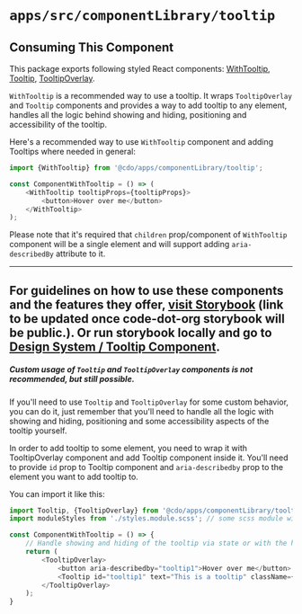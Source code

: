 # `apps/src/componentLibrary/tooltip`

## Consuming This Component

This package exports following styled React
components: [WithTooltip](./WithTooltip.tsx), [Tooltip](Tooltip.tsx), [TooltipOverlay](Tooltip.tsx).

`WithTooltip` is a recommended way to use a tooltip. It wraps `TooltipOverlay` and `Tooltip` components and provides a
way to add tooltip to any element, handles all the logic behind showing and hiding, positioning and accessibility of the
tooltip.

Here's a recommended way to use `WithTooltip` component and adding Tooltips where needed in general:

```javascript
import {WithTooltip} from '@cdo/apps/componentLibrary/tooltip';

const ComponentWithTooltip = () => (
    <WithTooltip tooltipProps={tooltipProps}>
        <button>Hover over me</button>
    </WithTooltip>
);
```

Please note that it's required that `children` prop/component of `WithTooltip` component will be a single element
and will support adding `aria-describedBy` attribute to it.

------
 For guidelines on how to use these components and the features they
offer, [visit Storybook](https://code-dot-org.github.io/dsco_)
(link to be updated once code-dot-org storybook will be public.).
Or run storybook locally and go
to [Design System / Tooltip Component](http://localhost:9001/?path=/story/designsystem-tooltip--default-tooltip).
------

##### Custom usage of `Tooltip` and `TooltipOverlay` components is not recommended, but still possible.

If you'll need to use `Tooltip` and `TooltipOverlay` for some custom behavior, you can do it, just remember that you'll
need to handle all the logic with showing and hiding, positioning and some accessibility aspects of the tooltip
yourself.

In order to add tooltip to some element, you need to wrap it with TooltipOverlay component and add Tooltip component
inside it. You'll need to provide `id` prop to Tooltip component and `aria-describedby` prop to the element
you want to add tooltip to.

You can import it like this:

```javascript
import Tooltip, {TooltipOverlay} from '@cdo/apps/componentLibrary/tooltip';
import moduleStyles from './styles.module.scss'; // some scss module with tooltip positioning styles

const ComponentWithTooltip = () => {
    // Handle showing and hiding of the tooltip via state or with the help of scss styles
    return (
        <TooltipOverlay>
            <button aria-describedby="tooltip1">Hover over me</button>
            <Tooltip id="tooltip1" text="This is a tooltip" className={moduleStyles.customTooltipStyles}/>
        </TooltipOverlay>
    );
}
```
